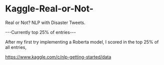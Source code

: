 # Kaggle-Real-or-Not-
Real or Not? NLP with Disaster Tweets.

---Currently top 25% of entries---

After my first try implementing a Roberta model, I scored in the top 25% of all entries, 



https://www.kaggle.com/c/nlp-getting-started/data

